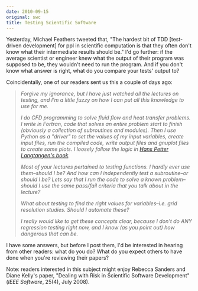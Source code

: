 ```yaml
---
date: 2010-09-15
original: swc
title: Testing Scientific Software
---
```

<p>Yesterday, Michael Feathers tweeted that, "The hardest bit of  TDD [test-driven development] for ppl in scientific computation is that they often don't know  what their intermediate results should be." I'd go further: if the average scientist or engineer knew what the output of their program was supposed to be, they wouldn't need to run the program. And if you don't know what answer is right, what do you compare your tests' output to?</p>
<p>Coincidentally, one of our readers sent us this a couple of days ago:</p>
<blockquote><p><em>Forgive my ignorance, but I have just watched all the lectures on testing, and I'm a little fuzzy on how I can put all this knowledge to use for me.</em></p>
<p><em>I do CFD programming to solve fluid flow and heat transfer problems.  I write in Fortran, code that solves an entire problem start to finish (obviously a collection of subroutines and modules). Then I use Python as a "driver" to set the values of my input variables, create input files, run the compiled code, write output files and gnuplot files to create some plots. I loosely follow the logic in <a href="http://www.amazon.com/gp/product/3540739157">Hans Petter Langtangen's book</a>.</em></p>
<p><em>Most of your lectures pertained to testing functions.  I hardly ever use them–should I be?  And how can I independently test a subroutine–or should I be?  Lets say that I run the code to solve a known problem–should I use the same pass/fail criteria that you talk about in the lecture?</em></p>
<p><em>What about testing to find the right values for variables–i.e. grid resolution studies.  Should I automate these?</em></p>
<p><em>I really would like to get these concepts clear, because I don't do ANY regression testing right now, and I know (as you point out) how dangerous that can be.<br />
</em></p></blockquote>
<p>I have some answers, but before I post them, I'd be interested in hearing from other readers: what do you do? What do you expect others to have done when you're reviewing their papers?</p>
<p>Note: readers interested in this subject might enjoy Rebecca Sanders and Diane Kelly's paper, "Dealing with Risk in Scientific Software Development" (<em>IEEE Software</em>, 25(4), July 2008).</p>

